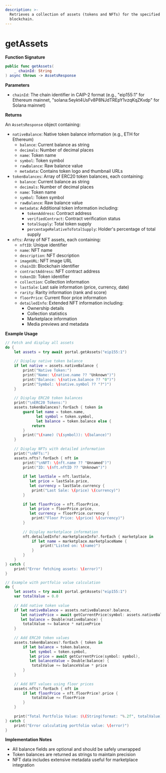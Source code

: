 ```yaml
---
description: >-
  Retrieves a collection of assets (tokens and NFTs) for the specified
  blockchain.
---
```


# getAssets

**Function Signature**

```swift
public func getAssets(
    _ chainId: String
) async throws -> AssetsResponse
```

**Parameters**

* `chainId`: The chain identifier in CAIP-2 format (e.g., "eip155:1" for Ethereum mainnet, "solana:5eykt4UsFv8P8NJdTREpY1vzqKqZKvdp" for Solana mainnet)

**Returns**

An `AssetsResponse` object containing:

* `nativeBalance`: Native token balance information (e.g., ETH for Ethereum)
  * `balance`: Current balance as string
  * `decimals`: Number of decimal places
  * `name`: Token name
  * `symbol`: Token symbol
  * `rawBalance`: Raw balance value
  * `metadata`: Contains token logo and thumbnail URLs
* `tokenBalances`: Array of ERC20 token balances, each containing:
  * `balance`: Current balance as string
  * `decimals`: Number of decimal places
  * `name`: Token name
  * `symbol`: Token symbol
  * `rawBalance`: Raw balance value
  * `metadata`: Additional token information including:
    * `tokenAddress`: Contract address
    * `verifiedContract`: Contract verification status
    * `totalSupply`: Total token supply
    * `percentageRelativeToTotalSupply`: Holder's percentage of total supply
* `nfts`: Array of NFT assets, each containing:
  * `nftID`: Unique identifier
  * `name`: NFT name
  * `description`: NFT description
  * `imageURL`: NFT image URL
  * `chainID`: Blockchain identifier
  * `contractAddress`: NFT contract address
  * `tokenID`: Token identifier
  * `collection`: Collection information
  * `lastSale`: Last sale information (price, currency, date)
  * `rarity`: Rarity information (rank and score)
  * `floorPrice`: Current floor price information
  * `detailedInfo`: Extended NFT information including:
    * Ownership details
    * Collection statistics
    * Marketplace information
    * Media previews and metadata

**Example Usage**

```swift
// Fetch and display all assets
do {
    let assets = try await portal.getAssets("eip155:1")
    
    // Display native token balance
    if let native = assets.nativeBalance {
        print("Native Token:")
        print("Name: \(native.name ?? "Unknown")")
        print("Balance: \(native.balance ?? "0")")
        print("Symbol: \(native.symbol ?? "?")")
    }
    
    // Display ERC20 token balances
    print("\nERC20 Tokens:")
    assets.tokenBalances?.forEach { token in
        guard let name = token.name,
              let symbol = token.symbol,
              let balance = token.balance else {
            return
        }
        print("\(name) (\(symbol)): \(balance)")
    }
    
    // Display NFTs with detailed information
    print("\nNFTs:")
    assets.nfts?.forEach { nft in
        print("\nNFT: \(nft.name ?? "Unnamed")")
        print("ID: \(nft.nftID ?? "Unknown")")
        
        if let lastSale = nft.lastSale,
           let price = lastSale.price,
           let currency = lastSale.currency {
            print("Last Sale: \(price) \(currency)")
        }
        
        if let floorPrice = nft.floorPrice,
           let price = floorPrice.price,
           let currency = floorPrice.currency {
            print("Floor Price: \(price) \(currency)")
        }
        
        // Display marketplace information
        nft.detailedInfo?.marketplaceInfo?.forEach { marketplace in
            if let name = marketplace.marketplaceName {
                print("Listed on: \(name)")
            }
        }
    }
} catch {
    print("Error fetching assets: \(error)")
}

// Example with portfolio value calculation
do {
    let assets = try await portal.getAssets("eip155:1")
    var totalValue = 0.0
    
    // Add native token value
    if let nativeBalance = assets.nativeBalance?.balance,
       let nativePrice = await getCurrentPrice(symbol: assets.nativeBalance?.symbol ?? "ETH"),
       let balance = Double(nativeBalance) {
        totalValue += balance * nativePrice
    }
    
    // Add ERC20 token values
    assets.tokenBalances?.forEach { token in
        if let balance = token.balance,
           let symbol = token.symbol,
           let price = await getCurrentPrice(symbol: symbol),
           let balanceValue = Double(balance) {
            totalValue += balanceValue * price
        }
    }
    
    // Add NFT values using floor prices
    assets.nfts?.forEach { nft in
        if let floorPrice = nft.floorPrice?.price {
            totalValue += floorPrice
        }
    }
    
    print("Total Portfolio Value: $\(String(format: "%.2f", totalValue))")
} catch {
    print("Error calculating portfolio value: \(error)")
}
```

**Implementation Notes**

* All balance fields are optional and should be safely unwrapped
* Token balances are returned as strings to maintain precision
* NFT data includes extensive metadata useful for marketplace integration
